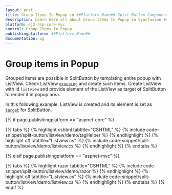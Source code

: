 ```yaml
---
layout: post
title: Group Items In Popup in ##Platform_Name## Split Button Component
description: Learn here all about Group Items In Popup in Syncfusion ##Platform_Name## Split Button component and more.
platform: ej2-asp-core-mvc
control: Group Items In Popup
publishingplatform: ##Platform_Name##
documentation: ug
---
```



# Group items in Popup

Grouped items are possible in SplitButton by templating entire popup with ListView. Check ListView [`grouping`](../list-view/grouping#grouping) and create such items. Create ListView with id `listview` and provide element of the ListView as target of SplitButton to render it in popup area.

In this following example, ListView is created and its element is set as [`target`](https://help.syncfusion.com/cr/aspnetcore-js2/Syncfusion.EJ2.SplitButtons.SplitButton.html#Syncfusion_EJ2_SplitButtons_SplitButton_Target) for SplitButton.

{% if page.publishingplatform == "aspnet-core" %}

{% tabs %}
{% highlight cshtml tabtitle="CSHTML" %}
{% include code-snippet/split-button/listview/demo/tagHelper %}
{% endhighlight %}
{% highlight c# tabtitle="Listview.cs" %}
{% include code-snippet/split-button/listview/demo/listview.cs %}
{% endhighlight %}
{% endtabs %}

{% elsif page.publishingplatform == "aspnet-mvc" %}

{% tabs %}
{% highlight razor tabtitle="CSHTML" %}
{% include code-snippet/split-button/listview/demo/razor %}
{% endhighlight %}
{% highlight c# tabtitle="Listview.cs" %}
{% include code-snippet/split-button/listview/demo/listview.cs %}
{% endhighlight %}
{% endtabs %}
{% endif %}

